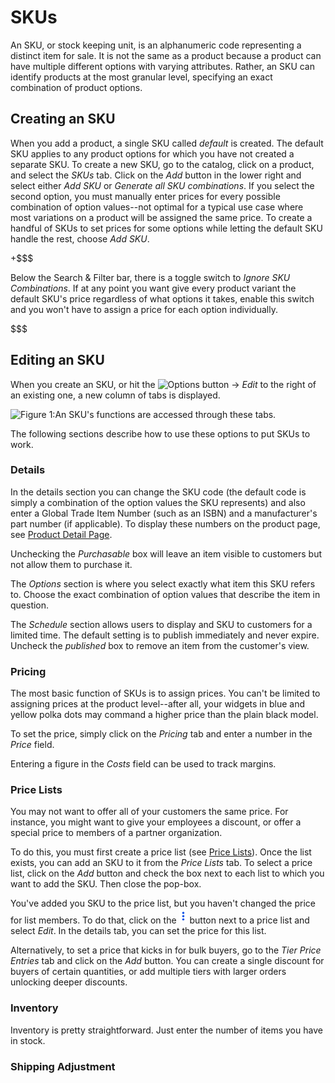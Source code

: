 # SKUs

An SKU, or stock keeping unit, is an alphanumeric code representing a distinct
item for sale. It is not the same as a product because a product can have
multiple different options with varying attributes. Rather, an SKU can identify
products at the most granular level, specifying an exact combination of product
options.

## Creating an SKU

When you add a product, a single SKU called *default* is created. The default
SKU applies to any product options for which you have not created a separate
SKU. To create a new SKU, go to the catalog, click on a product, and select the
*SKUs* tab. Click on the *Add* button in the lower right and select either *Add
SKU* or *Generate all SKU combinations*. If you select the second option, you
must manually enter prices for every possible combination of option values--not
optimal for a typical use case where most variations on a product will be
assigned the same price. To create a handful of SKUs to set prices for some
options while letting the default SKU handle the rest, choose *Add SKU*.

+$$$

Below the Search & Filter bar, there is a toggle switch to *Ignore SKU
Combinations*. If at any point you want give every product variant the default
SKU's price regardless of what options it takes, enable this switch and you
won't have to assign a price for each option individually.

$$$

## Editing an SKU

When you create an SKU, or hit the ![Options](../../../images/icon-options.png)
button &rarr; *Edit* to the right of an existing one, a new column of tabs is
displayed. 

![Figure 1:An SKU's functions are accessed through these
tabs.](../../../../images/skus.png)

The following sections describe how to use these options to put SKUs to work.

### Details

In the details section you can change the SKU code (the default code is simply
a combination of the option values the SKU represents) and also enter a Global
Trade Item Number (such as an ISBN) and a manufacturer's part number (if
applicable). To display these numbers on the product page, see [Product Detail
Page](/discover/portal/-knowledge_base/7_1/catalog-options).

Unchecking the *Purchasable* box will leave an item visible to customers but not
allow them to purchase it.

The *Options* section is where you select exactly what item this SKU refers to.
Choose the exact combination of option values that describe the item in
question.

The *Schedule* section allows users to display and SKU to customers for
a limited time. The default setting is to publish immediately and never expire.
Uncheck the *published* box to remove an item from the customer's view.

### Pricing

The most basic function of SKUs is to assign prices. You can't be limited to
assigning prices at the product level--after all, your widgets in blue and
yellow polka dots may command a higher price than the plain black model.

To set the price, simply click on the *Pricing* tab and enter a number in the
*Price* field.

Entering a figure in the *Costs* field can be used to track margins.

### Price Lists

You may not want to offer all of your customers the same price. For instance,
you might want to give your employees a discount, or offer a special price to
members of a partner organization.

To do this, you must first create a price list (see [Price
Lists](/discover/portal/-/knowledge_base/7.1/pricing#price-lists)). Once the
list exists, you can add an SKU to it from the *Price Lists* tab. To select
a price list, click on the *Add* button and check the box next to each list to
which you want to add the SKU. Then close the pop-box.

You've added you SKU to the price list, but you haven't changed the price for
list members. To do that, click on the
![Options](../../../../images/icon-options.png) button next to a price list and
select *Edit*. In the details tab, you can set the price for this list.

Alternatively, to set a price that kicks in for bulk buyers, go to the *Tier
Price Entries* tab and click on the *Add* button. You can create a single
discount for buyers of certain quantities, or add multiple tiers with larger
orders unlocking deeper discounts.

<!--This is how I think price lists are supposed to work. At present, however,
none of this seems to affect the price listed on the product page.-->

<!--It looks like you can't set up tiered pricing unless you have a price list
in place. Is that the way it should be? Won't some users want enable tiered
pricing for all customers without bothering with price lists?-->

### Inventory

Inventory is pretty straightforward. Just enter the number of items you have in
stock. <!--Will this number be updated automatically when orders are shipped or
when new supplies are received? How does that work?-->

### Shipping Adjustment

<!--I don't know how this works yet.-->
